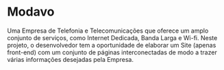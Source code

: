 # Modavo

Uma Empresa de Telefonia e Telecomunicações que oferece um 
amplo conjunto de serviços, como Internet Dedicada, Banda Larga e Wi-fi. 
Neste projeto, o desenvolvedor tem a oportunidade de elaborar um Site (apenas front-end) 
com um  conjunto de páginas interconectadas de modo a trazer várias informações desejadas pela Empresa.
